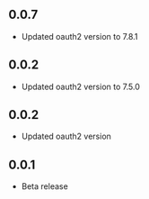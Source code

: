 <!-- https://developers.home-assistant.io/docs/add-ons/presentation#keeping-a-changelog -->

## 0.0.7

- Updated oauth2 version to 7.8.1

## 0.0.2

- Updated oauth2 version to 7.5.0

## 0.0.2

- Updated oauth2 version

## 0.0.1

- Beta release
